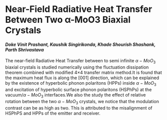 # **Near-Field Radiative Heat Transfer Between Two α-MoO3 Biaxial Crystals**

#### *Doke Vinit Prashant, Kaushik Singirikonda, Khade Shourish Shashank, Parth Shrivastava*

 The near-field Radiative Heat Transfer between to semi infinite $\alpha - MoO_3$ biaxial crystals is studied numerically using the fluctuation dissipation theorem combined with modified 4$\times$4 transfer matrix method.It is found that the maximum heat flux is along the [001] direction, which can be explained by the existence of hyperbolic phonon polaritons (HPPs) inside $\alpha-MoO_3$ and excitation of
hyperbolic surface phonon polaritons (HSPhPs) at the vacuum/$\alpha-MoO_3$ interfaces.We also the study the effect of relative rotation between the two $\alpha - MoO_3$ crystals, we notice that the modulation contrast can be as high as two. This is attributed to the misalignment of HSPhPS and HPPs of the emitter and receiver.
